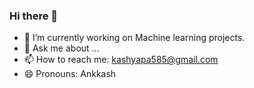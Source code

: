 ### Hi there 👋

<!---AnkitKashyap0709/AnkitKashyap0709** is a ✨ _special_ ✨ repository because its `README.md` (this file) appears on your GitHub profile.

Here are some ideas to get you started:--->

- 🔭 I’m currently working on Machine learning projects.
- 💬 Ask me about ...
- 📫 How to reach me: kashyapa585@gmail.com
- 😄 Pronouns: Ankkash
